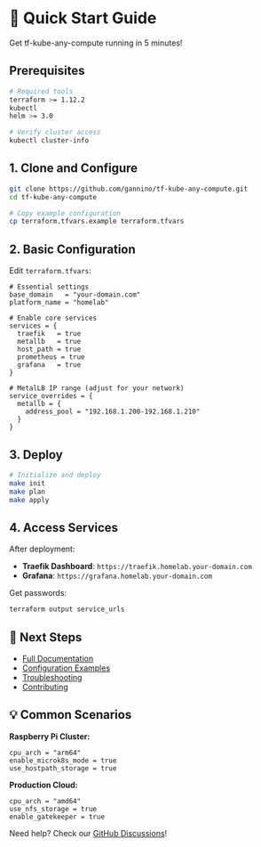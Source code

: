 # 🚀 Quick Start Guide

Get tf-kube-any-compute running in 5 minutes!

## Prerequisites

```bash
# Required tools
terraform >= 1.12.2
kubectl
helm >= 3.0

# Verify cluster access
kubectl cluster-info
```

## 1. Clone and Configure

```bash
git clone https://github.com/gannino/tf-kube-any-compute.git
cd tf-kube-any-compute

# Copy example configuration
cp terraform.tfvars.example terraform.tfvars
```

## 2. Basic Configuration

Edit `terraform.tfvars`:

```hcl
# Essential settings
base_domain   = "your-domain.com"
platform_name = "homelab"

# Enable core services
services = {
  traefik   = true
  metallb   = true
  host_path = true
  prometheus = true
  grafana   = true
}

# MetalLB IP range (adjust for your network)
service_overrides = {
  metallb = {
    address_pool = "192.168.1.200-192.168.1.210"
  }
}
```

## 3. Deploy

```bash
# Initialize and deploy
make init
make plan
make apply
```

## 4. Access Services

After deployment:
- **Traefik Dashboard**: `https://traefik.homelab.your-domain.com`
- **Grafana**: `https://grafana.homelab.your-domain.com`

Get passwords:
```bash
terraform output service_urls
```

## 🎯 Next Steps

- [Full Documentation](README.md)
- [Configuration Examples](examples/)
- [Troubleshooting](docs/TROUBLESHOOTING.md)
- [Contributing](CONTRIBUTING.md)

## 💡 Common Scenarios

**Raspberry Pi Cluster:**
```hcl
cpu_arch = "arm64"
enable_microk8s_mode = true
use_hostpath_storage = true
```

**Production Cloud:**
```hcl
cpu_arch = "amd64"
use_nfs_storage = true
enable_gatekeeper = true
```

Need help? Check our [GitHub Discussions](https://github.com/gannino/tf-kube-any-compute/discussions)!
